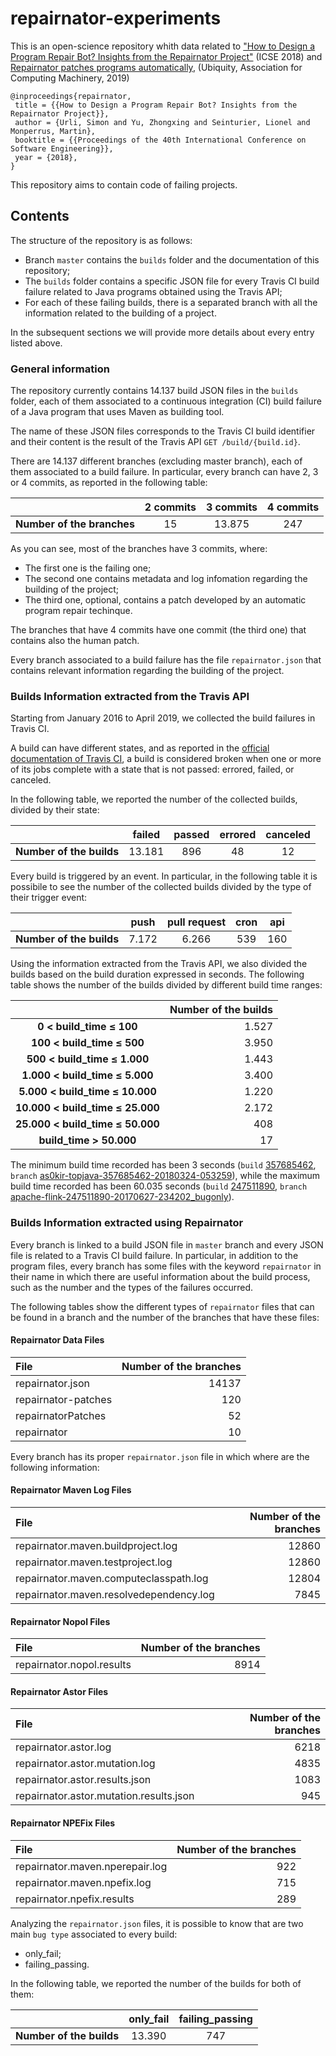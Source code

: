 # repairnator-experiments

This is an open-science repository whith data related to ["How to Design a Program Repair Bot? Insights from the Repairnator Project"](https://hal.inria.fr/hal-01691496/document) (ICSE 2018) and [Repairnator patches programs automatically](https://ubiquity.acm.org/article.cfm?id=3349589), (Ubiquity, Association for Computing Machinery, 2019)

```
@inproceedings{repairnator,
 title = {{How to Design a Program Repair Bot? Insights from the Repairnator Project}},
 author = {Urli, Simon and Yu, Zhongxing and Seinturier, Lionel and Monperrus, Martin},
 booktitle = {{Proceedings of the 40th International Conference on Software Engineering}},
 year = {2018},
}
```

This repository aims to contain code of failing projects.

## Contents
The structure of the repository is as follows:
* Branch `master` contains the `builds` folder and the documentation of this repository;
* The `builds` folder contains a specific JSON file for every Travis CI build failure related to Java programs obtained using the Travis API;
* For each of these failing builds, there is a separated branch with all the information related to the building of a project.

In the subsequent sections we will provide more details about every entry listed above.

### General information
The repository currently contains 14.137 build JSON files in the `builds` folder, each of them associated to a continuous integration (CI) build failure of a Java program that uses Maven as building tool.

The name of these JSON files corresponds to the Travis CI build identifier and their content is the result of the Travis API ```GET /build/{build.id}```.

There are 14.137 different branches (excluding master branch), each of them associated to a build failure. In particular, every branch can have 2, 3 or 4 commits, as reported in the following table:

|                            | 2 commits   | 3 commits   | 4 commits   |
|----------------------------|:-----------:|:-----------:|:-----------:|
| **Number of the branches** | 15          | 13.875      | 247         |

As you can see, most of the branches have 3 commits, where:
* The first one is the failing one;
* The second one contains metadata and log infomation regarding the building of the project;
* The third one, optional, contains a patch developed by an automatic program repair techinque.

The branches that have 4 commits have one commit (the third one) that contains also the human patch.

Every branch associated to a build failure has the file `repairnator.json` that contains relevant information regarding the building of the project.

### Builds Information extracted from the Travis API

Starting from January 2016 to April 2019, we collected the build failures in Travis CI.

A build can have different states, and as reported in the [official documentation of Travis CI](https://docs.travis-ci.com/user/for-beginners/#breaking-the-build), a build is considered broken when one or more of its jobs complete with a state that is not passed: errored, failed, or canceled.

In the following table, we reported the number of the collected builds, divided by their state:

|                            | failed      | passed      | errored     | canceled
|----------------------------|:-----------:|:-----------:|:-----------:|:--------:
| **Number of the builds**   | 13.181      | 896         | 48          | 12

Every build is triggered by an event. In particular, in the following table it is possibile to see the number of the collected builds divided by the type of their trigger event:

|                            | push        | pull request  | cron        | api
|----------------------------|:-----------:|:-------------:|:-----------:|:--------:
| **Number of the builds**   | 7.172       | 6.266         | 539         | 160

Using the information extracted from the Travis API, we also divided the builds based on the build duration expressed in seconds. The following table shows the number of the builds divided by different build time ranges:

|                                            | Number of the builds   |
|:------------------------------------------:|-----------------------:|
| **0 &lt; build_time &le; 100**             |                 1.527  |
| **100 &lt; build_time &le; 500**           |                 3.950  |
| **500 &lt; build_time &le; 1.000**         |                 1.443  |
| **1.000 &lt; build_time &le; 5.000**       |                 3.400  |
| **5.000 &lt; build_time &le; 10.000**      |                 1.220  |
| **10.000 &lt; build_time &le; 25.000**     |                 2.172  |
| **25.000 &lt; build_time &le; 50.000**     |                   408  |
| **build_time &gt; 50.000**                 |                    17  |

The minimum build time recorded has been 3 seconds (`build` [357685462](https://github.com/repairnator/repairnator-experiments/blob/master/builds/357685462.json), `branch` [as0kir-topjava-357685462-20180324-053259](https://github.com/repairnator/repairnator-experiments/tree/as0kir-topjava-357685462-20180324-053259)), while the maximum build time recorded has been 60.035 seconds (`build` [247511890](https://github.com/repairnator/repairnator-experiments/blob/master/builds/247511890.json), `branch` [apache-flink-247511890-20170627-234202_bugonly](https://github.com/repairnator/repairnator-experiments/tree/apache-flink-247511890-20170627-234202_bugonly)).

### Builds Information extracted using Repairnator

Every branch is linked to a build JSON file in `master` branch and every JSON file is related to a Travis CI build failure.
In particular, in addition to the program files, every branch has some files with the keyword `repairnator` in their name in which there are useful information about the build process, such as the number and the types of the failures occurred.

The following tables show the different types of `repairnator` files that can be found in a branch and the number of the branches that have these files:

#### Repairnator Data Files

| File                                      | Number of the branches |
|:------------------------------------------|-----------------------:|
| repairnator.json                          |                  14137 |
| repairnator-patches                       |                    120 |
| repairnatorPatches                        |                     52 |
| repairnator                               |                     10 |

Every branch has its proper `repairnator.json` file in which where are the following information:

#### Repairnator Maven Log Files

| File                                      | Number of the branches |
|:------------------------------------------|-----------------------:|
| repairnator.maven.buildproject.log        |                  12860 |
| repairnator.maven.testproject.log         |                  12860 |
| repairnator.maven.computeclasspath.log    |                  12804 |
| repairnator.maven.resolvedependency.log   |                   7845 |

#### Repairnator Nopol Files

| File                                      | Number of the branches |
|:------------------------------------------|-----------------------:|
| repairnator.nopol.results                 |                   8914 |

#### Repairnator Astor Files

| File                                      | Number of the branches |
|:------------------------------------------|-----------------------:|
| repairnator.astor.log                     |                   6218 |
| repairnator.astor.mutation.log            |                   4835 |
| repairnator.astor.results.json            |                   1083 |
| repairnator.astor.mutation.results.json   |                    945 |

#### Repairnator NPEFix Files

| File                                      | Number of the branches |
|:------------------------------------------|-----------------------:|
| repairnator.maven.nperepair.log           |                    922 |
| repairnator.maven.npefix.log              |                    715 |
| repairnator.npefix.results                |                    289 |

Analyzing the `repairnator.json` files, it is possible to know that are two main `bug type` associated to every build:
* only_fail;
* failing_passing.

In the following table, we reported the number of the builds for both of them:

|                            | only_fail   | failing_passing     
|----------------------------|:-----------:|:---------------:|
| **Number of the builds**   |      13.390 |             747 |



